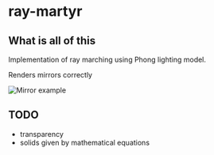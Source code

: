 # ray-martyr

## What is all of this

Implementation of ray marching using Phong lighting model.

Renders mirrors correctly

![Mirror example](achievements/mirror4k.png)

## TODO

- transparency
- solids given by mathematical equations
